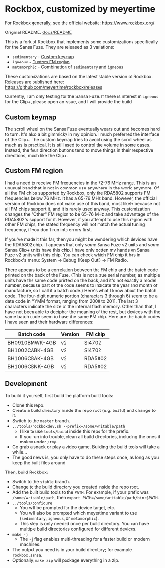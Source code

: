 # Rockbox, customized by meyertime

For Rockbox generally, see the official website: https://www.rockbox.org/

Original README: [docs/README](docs/README)

This is a fork of Rockbox that implements some customizations specifically for the Sansa Fuze.  They are released as 3 variations:

- `sedimentary` - [Custom keymap](#custom-keymap)
- `igneous` - [Custom FM region](#custom-fm-region)
- `metamorphic` - Combination of `sedimentary` and `igneous`

These customizations are based on the latest stable version of Rockbox.  Releases are published here: https://github.com/meyertime/rockbox/releases

Currently, I am only testing for the Sansa Fuze.  If there is interest in `igneous` for the Clip+, please open an issue, and I will provide the build.

## Custom keymap

The scroll wheel on the Sansa Fuze eventually wears out and becomes hard to turn.  It's also a bit gimmicky in my opinion.  I much preferred the interface of the Clip+.  The custom keymap tries to avoid using the scroll wheel as much as is practical.  It is still used to control the volume in some cases.  Instead, the four direction buttons tend to move things in their respective directions, much like the Clip+.

## Custom FM region

I had a need to receive FM frequencies in the 72-76 MHz range.  This is an unusual band that is not in common use anywhere in the world anymore.  Of all the FM chips supported by Rockbox, only the RDA5802 supports FM frequencies below 76 MHz.  It has a 65-76 MHz band.  However, the official version of Rockbox does not make use of this band, most likely because not all FM chips support it, and it is rarely used anyway.  This customization changes the "Other" FM region to be 65-76 MHz and take advantage of the RDA5802's support for it.  However, if you attempt to use this region with other FM chips, the stated frequency will not match the actual tuning frequency, if you don't run into errors first.

If you've made it this far, then you might be wondering which devices have the RDA5802 chip.  It appears that only _some_ Sansa Fuze v2 units and _some_ Sansa Clip+ units have this chip.  I have only gotten my hands on Sansa Fuze v2 units with this chip.  You can check which FM chip it has in Rockbox's menu: System -> Debug (Keep Out!) -> FM Radio.

There appears to be a correlation between the FM chip and the batch code printed on the back of the Fuze.  (This is not a true serial number, as multiple units have the same code printed on the back, and it's not exactly a model number, because part of the code seems to indicate the year and month of manufacture, so I call it a batch code.)  Here's what I know about the batch code.  The four-digit numeric portion (characters 3 through 6) seem to be a date code in YYMM format, ranging from 2008 to 2011.  The last 3 characters indicate the size of the internal flash memory.  Other than that, I have not been able to decipher the meaning of the rest, but devices with the same batch code seem to have the same FM chip.  Here are the batch codes I have seen and their hardware differences:

Batch code     | Version | FM chip
-------------- | ------- | -------
BH0910BMWK-4GB | v2      | Si4702
BH1002CABK-4GB | v2      | Si4702
BH1006CBAK-4GB | v2      | RDA5802
BH1006CBNK-4GB | v2      | RDA5802

## Development

To build it yourself, first build the platform build tools:

- Clone this repo.
- Create a build directory inside the repo root (e.g. `build`) and change to it.
- Switch to the `master` branch.
- `../tools/rockboxdev.sh --prefix=/some/writable/path`
    - I like to use `tools/build` inside this repo for the prefix.
    - If you run into trouble, clean all build directories, including the ones it makes under `/tmp`.
- Go grab a snack or play a video game.  Building the build tools will take a while...
- The good news is, you only have to do these steps once, as long as you keep the built files around.

Then, build Rockbox:

- Switch to the `stable` branch.
- Change to the build directory you created inside the repo root.
- Add the built build tools to the `PATH`.  For example, if your prefix was `/some/writable/path`, then `export PATH=/some/writable/path/bin:$PATH`.
- `../tools/configure`
    - You will be prompted for the device target, etc.
    - You will also be prompted which meyertime variant to use (`sedimentary`, `igneous`, or `metamorphic`).
    - This step is only needed once per build directory.  You can have multiple build directories configured for different devices.
- `make -j`
    - The `-j` flag enables multi-threading for a faster build on modern machines.
- The output you need is in your build directory; for example, `rockbox.sansa`.
- Optionally, `make zip` will package everything in a zip.